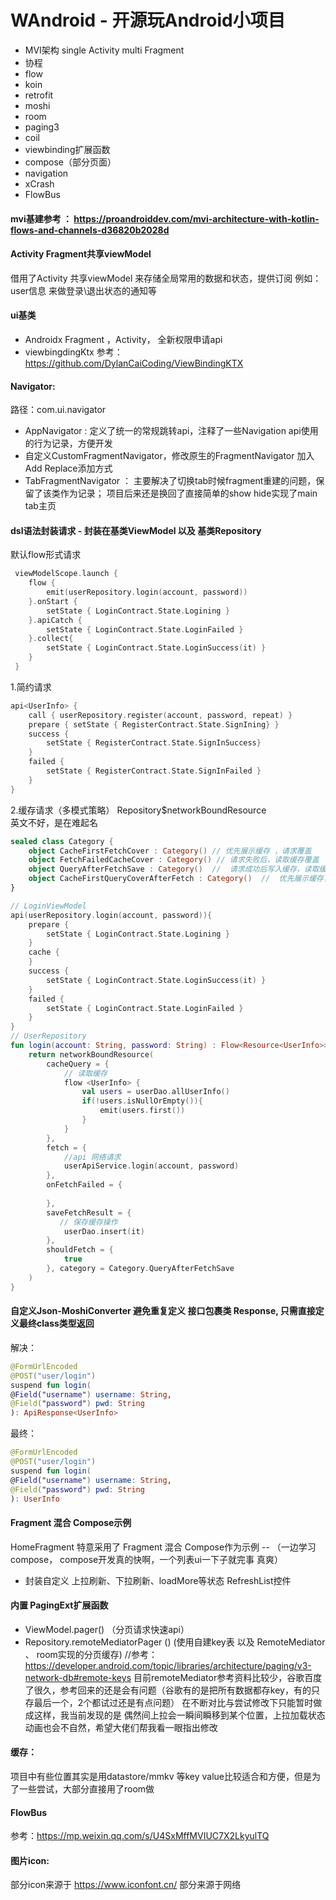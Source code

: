 # WAndroid - 开源玩Android小项目

* MVI架构 single Activity multi Fragment
* 协程
* flow
* koin
* retrofit
* moshi
* room
* paging3
* coil
* viewbinding扩展函数
* compose（部分页面）
* navigation
* xCrash
* FlowBus

#### mvi基建参考 ： https://proandroiddev.com/mvi-architecture-with-kotlin-flows-and-channels-d36820b2028d

#### Activity Fragment共享viewModel
借用了Activity 共享viewModel 来存储全局常用的数据和状态，提供订阅 例如： user信息 来做登录\退出状态的通知等

#### ui基类
* Androidx Fragment ，Activity， 全新权限申请api
* viewbingdingKtx    参考：https://github.com/DylanCaiCoding/ViewBindingKTX

#### Navigator:
路径：com.ui.navigator
* AppNavigator : 定义了统一的常规跳转api，注释了一些Navigation api使用的行为记录，方便开发
* 自定义CustomFragmentNavigator，修改原生的FragmentNavigator 加入 Add Replace添加方式
* TabFragmentNavigator ： 主要解决了切换tab时候fragment重建的问题，保留了该类作为记录； 项目后来还是换回了直接简单的show hide实现了main tab主页

#### dsl语法封装请求 - 封装在基类ViewModel 以及 基类Repository
默认flow形式请求
```kotlin
 viewModelScope.launch {
    flow {
        emit(userRepository.login(account, password))
    }.onStart {
        setState { LoginContract.State.Logining }
    }.apiCatch {
        setState { LoginContract.State.LoginFailed }
    }.collect{
        setState { LoginContract.State.LoginSuccess(it) }
    }
 }

```
1.简约请求 
```kotlin
api<UserInfo> {
    call { userRepository.register(account, password, repeat) }
    prepare { setState { RegisterContract.State.SignIning} }
    success {
        setState { RegisterContract.State.SignInSuccess}
    }
    failed {
        setState { RegisterContract.State.SignInFailed }
    }
}
```

2.缓存请求（多模式策略）  Repository$networkBoundResource  
 英文不好，是在难起名
```kotlin
sealed class Category {
    object CacheFirstFetchCover : Category() // 优先展示缓存 ，请求覆盖
    object FetchFailedCacheCover : Category() // 请求失败后，读取缓存覆盖
    object QueryAfterFetchSave : Category()  //  请求成功后写入缓存，读取缓存进行覆盖
    object CacheFirstQueryCoverAfterFetch : Category()  //  优先展示缓存， 请求成功后写入缓存，读取缓存进行覆盖
}
```
```kotlin
// LoginViewModel
api(userRepository.login(account, password)){
    prepare {
        setState { LoginContract.State.Logining }
    }
    cache {
    }
    success {
        setState { LoginContract.State.LoginSuccess(it) }
    }
    failed {
        setState { LoginContract.State.LoginFailed } 
    }
}
// UserRepository
fun login(account: String, password: String) : Flow<Resource<UserInfo>>{
    return networkBoundResource(
        cacheQuery = {
            // 读取缓存
            flow <UserInfo> {
                val users = userDao.allUserInfo()
                if(!users.isNullOrEmpty()){
                    emit(users.first())
                }
            }
        },
        fetch = {
            //api 网络请求 
            userApiService.login(account, password)
        },
        onFetchFailed = {
         
        },
        saveFetchResult = {
           // 保存缓存操作
            userDao.insert(it)
        },
        shouldFetch = {
            true
        }, category = Category.QueryAfterFetchSave
    )
}

```


#### 自定义Json-MoshiConverter 避免重复定义 接口包裹类  Response<T>,  只需直接定义最终class类型返回 <T>

解决：
```kotlin
@FormUrlEncoded
@POST("user/login")
suspend fun login(
@Field("username") username: String,
@Field("password") pwd: String
): ApiResponse<UserInfo>
```

最终：
```kotlin 
@FormUrlEncoded
@POST("user/login")
suspend fun login(
@Field("username") username: String,
@Field("password") pwd: String
): UserInfo
```

#### Fragment 混合 Compose示例
HomeFragment 特意采用了 Fragment 混合 Compose作为示例  -- （一边学习compose， compose开发真的快啊，一个列表ui一下子就完事 真爽）
* 封装自定义 上拉刷新、下拉刷新、loadMore等状态 RefreshList控件

#### 内置 PagingExt扩展函数
* ViewModel.pager() （分页请求快速api） 
* Repository.remoteMediatorPager () (使用自建key表 以及 RemoteMediator 、 room实现的分页缓存) //参考：https://developer.android.com/topic/libraries/architecture/paging/v3-network-db#remote-keys
目前remoteMediator参考资料比较少，谷歌百度了很久，参考回来的还是会有问题（谷歌有的是把所有数据都存key，有的只存最后一个，2个都试过还是有点问题） 在不断对比与尝试修改下只能暂时做成这样，我当前发现的是 偶然间上拉会一瞬间瞬移到某个位置，上拉加载状态动画也会不自然，希望大佬们帮我看一眼指出修改


#### 缓存：
项目中有些位置其实是用datastore/mmkv 等key value比较适合和方便，但是为了一些尝试，大部分直接用了room做

#### FlowBus
参考：https://mp.weixin.qq.com/s/U4SxMffMVIUC7X2LkyulTQ
 
#### 图片icon:
部分icon来源于 https://www.iconfont.cn/
部分来源于网络
